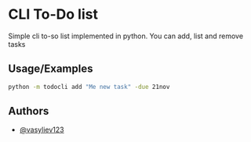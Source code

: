 
# CLI To-Do list 

Simple cli to-so list implemented in python.
You can add, list and remove tasks


## Usage/Examples

```cmd
python -m todocli add "Me new task" -due 21nov

```


## Authors

- [@vasyliev123](https://www.github.com/vasyliev123)

